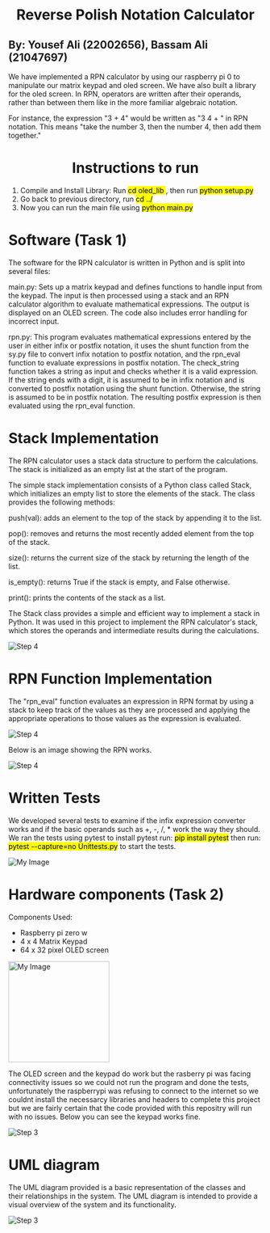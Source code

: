 
<h1 align="center"> Reverse Polish Notation Calculator </h1>




By: Yousef Ali (22002656), Bassam Ali (21047697)
---------------------

We have implemented a RPN calculator by using our raspberry pi 0 to manipulate our matrix keypad and oled screen. We have also built a library for the oled screen. In RPN, operators are written after their operands, rather than between them like in the more familiar algebraic notation.

For instance, the expression "3 + 4"  would be written as "3 4 + " in RPN notation. This means "take the number 3, then the number 4, then add them together."


<h1 align="center"> Instructions to run </h1>


1. Compile and Install Library: Run <mark>cd oled_lib </mark>, then run <mark>python setup.py</mark>
2. Go back to previous directory, run <mark>cd ../</mark>
2. Now you can run the main file using <mark>python main.py</mark>


# Software (Task 1)

The software for the RPN calculator is written in Python and is split into several files:

main.py: Sets up a matrix keypad and defines functions to handle input from the keypad. The input is then processed using a stack and an RPN calculator algorithm to evaluate mathematical expressions. The output is displayed on an OLED screen. The code also includes error handling for incorrect input.

rpn.py: This program evaluates mathematical expressions entered by the user in either infix or postfix notation, it uses the shunt function from the sy.py file to convert infix notation to postfix notation, and the rpn_eval function to evaluate expressions in postfix notation. The check_string function takes a string as input and checks whether it is a valid expression. If the string ends with a digit, it is assumed to be in infix notation and is converted to postfix notation using the shunt function. Otherwise, the string is assumed to be in postfix notation. The resulting postfix expression is then evaluated using the rpn_eval function.





<h1 align="left"> Stack Implementation  </h1>

The RPN calculator uses a stack data structure to perform the calculations. The stack is initialized as an empty list at the start of the program.

The simple stack implementation consists of a Python class called Stack, which initializes an empty list to store the elements of the stack. The class provides the following methods:

push(val): adds an element to the top of the stack by appending it to the list.

pop(): removes and returns the most recently added element from the top of the stack.

size(): returns the current size of the stack by returning the length of the list.

is_empty(): returns True if the stack is empty, and False otherwise.

print(): prints the contents of the stack as a list.

The Stack class provides a simple and efficient way to implement a stack in Python. It was used in this project to implement the RPN calculator's stack, which stores the operands and intermediate results during the calculations.




![Step 4](./images/Stack.png)


# RPN Function Implementation

The "rpn_eval" function evaluates an expression in RPN format by using a stack to keep track of the values as they are processed and applying the appropriate operations to those values as the expression is evaluated.

![Step 4](./images/RPNfunction.png)



Below is an image showing the RPN works. 

![Step 4](./images/rpnworking.png)


<h1 align="left"> Written Tests  </h1>

We developed several tests to examine if the infix expression converter works and if the basic operands such as +, -, /, * work the way they should. We ran the tests using pytest to install pytest run: <mark>pip install pytest</mark> then run: <mark>pytest --capture=no Unittests.py</mark> to start the tests.



<img src="./images/Testspass.png" alt="My Image" align="center">




# Hardware components (Task 2)

Components Used: 

* Raspberry pi zero w 
* 4 x 4 Matrix Keypad 
* 64 x 32 pixel OLED screen 

<img src="./images/Hardware.JPG" alt="My Image" width="200" align="center">

The OLED screen and the keypad do work but the rasberry pi was facing connectivity issues so we could not run the program and done the tests, unfortunately the raspberrypi was refusing to connect to the internet so we couldnt install the necessarcy libraries and headers to complete this project but we are fairly certain that the code provided with this repositry will run with no issues. Below you can see the keypad works fine. 







![Step 3](./images/Keypad.png)





<h1> UML diagram  </h1>

The UML diagram provided is a basic representation of the classes and their relationships in the system. The UML diagram is intended to provide a visual overview of the system and its functionality.


![Step 3](./images/UML.png)













